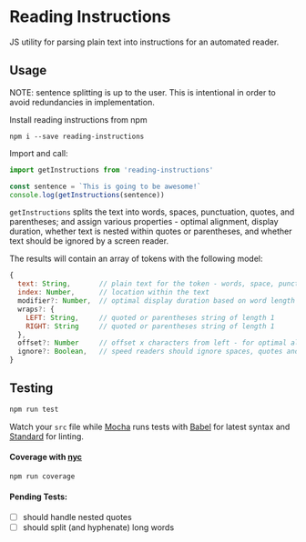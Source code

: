 # Reading Instructions

JS utility for parsing plain text into instructions for an automated reader.

## Usage

NOTE: sentence splitting is up to the user. This is intentional in order to avoid redundancies in implementation.

Install reading instructions from npm

```shell
npm i --save reading-instructions
```

Import and call:

```javascript
import getInstructions from 'reading-instructions'

const sentence = `This is going to be awesome!`
console.log(getInstructions(sentence))
```

`getInstructions` splits the text into words, spaces, punctuation, quotes, and parentheses; and assign various properties - optimal alignment, display duration, whether text is nested within quotes or parentheses, and whether text should be ignored by a screen reader.

The results will contain an array of tokens with the following model:

```javascript
{
  text: String,       // plain text for the token - words, space, punctuation, quote, etc.
  index: Number,      // location within the text
  modifier?: Number,  // optimal display duration based on word length and position
  wraps?: {
    LEFT: String,     // quoted or parentheses string of length 1
    RIGHT: String     // quoted or parentheses string of length 1
  },
  offset?: Number     // offset x characters from left - for optimal alignment
  ignore?: Boolean,   // speed readers should ignore spaces, quotes and parens
}
```

## Testing

```bash
npm run test
```

Watch your `src` file while [Mocha](https://github.com/mochajs/mocha) runs tests with [Babel](https://github.com/babel/babel) for latest syntax and [Standard](https://github.com/feross/standard) for linting.

#### Coverage with [nyc](https://github.com/istanbuljs/nyc)

```bash
npm run coverage
```

#### Pending Tests:

- [ ] should handle nested quotes
- [ ] should split (and hyphenate) long words
